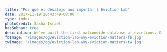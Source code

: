 ```yaml
---
title: "Por qué el desalojo nos importa  | Eviction Lab"
date: 2017-11-19T20:43:49-08:00
type: index
photoCredit: Sasha Israel
hasSubnav: true
description: We’ve built the first nationwide database of evictions. Create custom maps, charts, and reports, and learn about eviction in your area. 
fbImage: '/images/og/eviction-lab-why-eviction-matters-fb.jpg'
twImage: '/images/og/eviction-lab-why-eviction-matters-tw.jpg'
---
```


